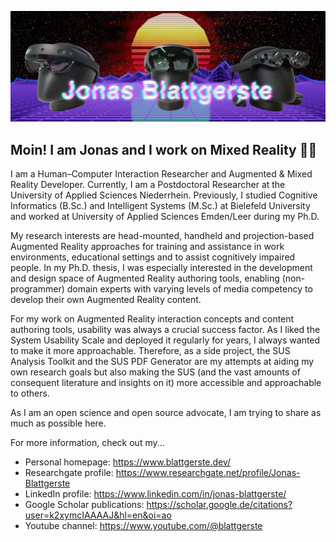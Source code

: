 ![Header](https://github.com/jblattgerste/jblattgerste/blob/main/header.jpg?raw=true)

## Moin! I am Jonas and I work on Mixed Reality :man_technologist:

I am a Human–Computer Interaction Researcher and Augmented & Mixed Reality Developer. Currently, I am a Postdoctoral Researcher at the University of Applied Sciences Niederrhein. Previously, I studied Cognitive Informatics (B.Sc.) and Intelligent Systems (M.Sc.) at Bielefeld University and worked at University of Applied Sciences Emden/Leer during my Ph.D.

My research interests are head-mounted, handheld and projection-based Augmented Reality approaches for training and assistance in work environments, educational settings and to assist cognitively impaired people. In my Ph.D. thesis, I was especially interested in the development and design space of Augmented Reality authoring tools, enabling (non-programmer) domain experts with varying levels of media competency to develop their own Augmented Reality content.

For my work on Augmented Reality interaction concepts and content authoring tools, usability was always a crucial success factor. As I liked the System Usability Scale and deployed it regularly for years, I always wanted to make it more approachable. Therefore, as a side project, the SUS Analysis Toolkit and the SUS PDF Generator are my attempts at aiding my own research goals but also making the SUS (and the vast amounts of consequent literature and insights on it) more accessible and approachable to others.

As I am an open science and open source advocate, I am trying to share as much as possible here.

For more information, check out my...
- Personal homepage: https://www.blattgerste.dev/
- Researchgate profile: https://www.researchgate.net/profile/Jonas-Blattgerste
- LinkedIn profile: https://www.linkedin.com/in/jonas-blattgerste/
- Google Scholar publications:  https://scholar.google.de/citations?user=k2xymcIAAAAJ&hl=en&oi=ao
- Youtube channel: https://www.youtube.com/@blattgerste
